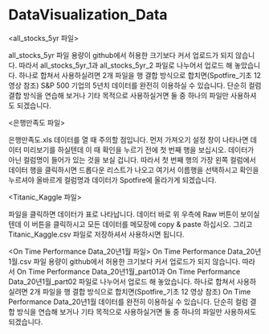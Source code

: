 # DataVisualization_Data
<all_stocks_5yr 파일>

all_stocks_5yr 파일 용량이 github에서 허용한 크기보다 커서 업로드가 되지 않습니다. 따라서 all_stocks_5yr_1과 all_stocks_5yr_2 파일로 나누어서 업로드 해 놓았습니다. 
하나로 합쳐서 사용하실려면 2개 파일을 행 결합 방식으로 합치면(Spotfire_기초 12 영상 참조) S&P 500 기업의 5년치 데이터를 완전히 이용하실 수 있습니다.
단순히 컬럼 결합 방식을 연습해 보거나 기타 목적으로 사용하실거면 둘 중 하나의 파일만 사용하셔도 되겠습니다. 

<은행만족도 파일>

은행만족도.xls 데이터를 열 때 주의할 점입니다. 먼저 가져오기 설정 창이 나타나면 데이터 미리보기를 하실텐데 이 때 확인을 누르기 전에 첫 번째 행을 보십시오. 데이터가 아닌 컬럼명이 들어가 있는 것을 보실 겁니다. 따라서 첫 번째 행의 가장 왼쪽 컬럼에서 데이터 행을 클릭하시면 드롭다운 리스트가 나오고 여기서 이름행을 선택하시고 확인을 누르셔야 올바르게 컬럼명과 데이터가 Spotfire에 올라가게 되겠습니다. 

<Titanic_Kaggle 파일>

파일을 클릭하면 데이터가 표로 나타납니다. 데이터 바로 위 우측에 Raw 버튼이 보이실텐데 이 버튼을 클릭하시고 모든 데이터를 메모장에 copy & paste 하십시오. 그리고 Titanic_Kaggle.csv 파일로 저장하셔서 사용하시면 됩니다.

<On Time Performance Data_20년1월 파일>
On Time Performance Data_20년1월.csv 파일 용량이 github에서 허용한 크기보다 커서 업로드가 되지 않습니다. 
따라서 On Time Performance Data_20년1월_part01과 On Time Performance Data_20년1월_part02 파일로 나누어서 업로드 해 놓았습니다. 
하나로 합쳐서 사용하실려면 2개 파일을 행 결합 방식으로 합치면(Spotfire_기초 12 영상 참조) On Time Performance Data_20년1월 데이터를 완전히 이용하실 수 있습니다. 
단순히 컬럼 결합 방식을 연습해 보거나 기타 목적으로 사용하실거면 둘 중 하나의 파일만 사용하셔도 되겠습니다.
